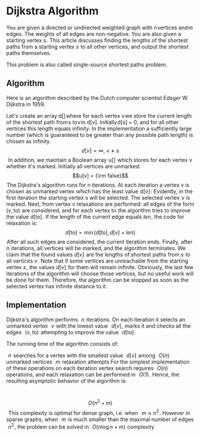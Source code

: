 # Dijkstra Algorithm
You are given a directed or undirected weighted graph with n vertices and m edges. The weights of all edges are non-negative. You are also given a starting vertex s . This article discusses finding the lengths of the shortest paths from a starting vertex $s$  to all other vertices, and output the shortest paths themselves.

This problem is also called single-source shortest paths problem.

## Algorithm
Here is an algorithm described by the Dutch computer scientist Edsger W. Dijkstra in 1959.

Let's create an array d[] where for each vertex v we store the current length of the shortest path from s to v in d[v]. Initially d[s] = 0, and for all other vertices this length equals infinity. In the implementation a sufficiently large number (which is guaranteed to be greater than any possible path length) is chosen as infinity. $$d[v] = \infty,~ v \ne s$$ 
In addition, we maintain a Boolean array  u[]  which stores for each vertex v whether it's marked. Initially all vertices are unmarked:
$$u[v] = {\rm false}$$ The Dijkstra's algorithm runs for n iterations. At each iteration a vertex v is chosen as unmarked vertex which has the least value  d[v] :
Evidently, in the first iteration the starting vertex s will be selected.
The selected vertex  v is marked. Next, from vertex v relaxations are performed: all edges of the form $(v,\text{to})$  are considered, and for each vertex $\text{to}$  the algorithm tries to improve the value $d[\text{to}]$ . If the length of the current edge equals $len$ , the code for relaxation is:
$$d[\text{to}] = \min (d[\text{to}], d[v] + len)$$ After all such edges are considered, the current iteration ends. Finally, after $n$  iterations, all vertices will be marked, and the algorithm terminates. We claim that the found values $d[v]$  are the lengths of shortest paths from $s$  to all vertices $v$ .
Note that if some vertices are unreachable from the starting vertex $s$ , the values $d[v]$  for them will remain infinite. Obviously, the last few iterations of the algorithm will choose those vertices, but no useful work will be done for them. Therefore, the algorithm can be stopped as soon as the selected vertex has infinite distance to it.
## Implementation
Dijkstra's algorithm performs  
$n$  iterations. On each iteration it selects an unmarked vertex  
$v$  with the lowest value  
$d[v]$ , marks it and checks all the edges  
$(v, \text{to})$  attempting to improve the value  
$d[\text{to}]$ .

The running time of the algorithm consists of:

 
$n$  searches for a vertex with the smallest value  
$d[v]$  among  
$O(n)$  unmarked vertices
 
$m$  relaxation attempts
For the simplest implementation of these operations on each iteration vertex search requires  
$O(n)$  operations, and each relaxation can be performed in  
$O(1)$ . Hence, the resulting asymptotic behavior of the algorithm is:

 
$$O(n^2+m)$$ 
This complexity is optimal for dense graph, i.e. when  
$m \approx n^2$ . However in sparse graphs, when  
$m$  is much smaller than the maximal number of edges  
$n^2$ , the problem can be solved in  
$O(n \log n + m)$  complexity
